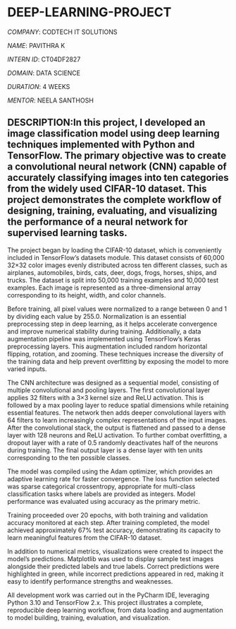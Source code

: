 # DEEP-LEARNING-PROJECT

*COMPANY*: CODTECH IT SOLUTIONS

*NAME*: PAVITHRA K

*INTERN ID*: CT04DF2827

*DOMAIN*: DATA SCIENCE

*DURATION*: 4 WEEKS

*MENTOR*: NEELA SANTHOSH

## DESCRIPTION:In this project, I developed an image classification model using deep learning techniques implemented with Python and TensorFlow. The primary objective was to create a convolutional neural network (CNN) capable of accurately classifying images into ten categories from the widely used CIFAR-10 dataset. This project demonstrates the complete workflow of designing, training, evaluating, and visualizing the performance of a neural network for supervised learning tasks.

The project began by loading the CIFAR-10 dataset, which is conveniently included in TensorFlow’s datasets module. This dataset consists of 60,000 32×32 color images evenly distributed across ten different classes, such as airplanes, automobiles, birds, cats, deer, dogs, frogs, horses, ships, and trucks. The dataset is split into 50,000 training examples and 10,000 test examples. Each image is represented as a three-dimensional array corresponding to its height, width, and color channels.

Before training, all pixel values were normalized to a range between 0 and 1 by dividing each value by 255.0. Normalization is an essential preprocessing step in deep learning, as it helps accelerate convergence and improve numerical stability during training. Additionally, a data augmentation pipeline was implemented using TensorFlow’s Keras preprocessing layers. This augmentation included random horizontal flipping, rotation, and zooming. These techniques increase the diversity of the training data and help prevent overfitting by exposing the model to more varied inputs.

The CNN architecture was designed as a sequential model, consisting of multiple convolutional and pooling layers. The first convolutional layer applies 32 filters with a 3×3 kernel size and ReLU activation. This is followed by a max pooling layer to reduce spatial dimensions while retaining essential features. The network then adds deeper convolutional layers with 64 filters to learn increasingly complex representations of the input images. After the convolutional stack, the output is flattened and passed to a dense layer with 128 neurons and ReLU activation. To further combat overfitting, a dropout layer with a rate of 0.5 randomly deactivates half of the neurons during training. The final output layer is a dense layer with ten units corresponding to the ten possible classes.

The model was compiled using the Adam optimizer, which provides an adaptive learning rate for faster convergence. The loss function selected was sparse categorical crossentropy, appropriate for multi-class classification tasks where labels are provided as integers. Model performance was evaluated using accuracy as the primary metric.

Training proceeded over 20 epochs, with both training and validation accuracy monitored at each step. After training completed, the model achieved approximately 67% test accuracy, demonstrating its capacity to learn meaningful features from the CIFAR-10 dataset.

In addition to numerical metrics, visualizations were created to inspect the model’s predictions. Matplotlib was used to display sample test images alongside their predicted labels and true labels. Correct predictions were highlighted in green, while incorrect predictions appeared in red, making it easy to identify performance strengths and weaknesses.

All development work was carried out in the PyCharm IDE, leveraging Python 3.10 and TensorFlow 2.x. This project illustrates a complete, reproducible deep learning workflow, from data loading and augmentation to model building, training, evaluation, and visualization.

